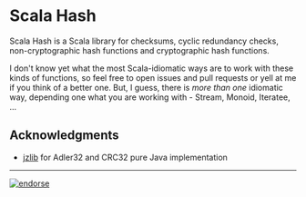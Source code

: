 Scala Hash
==========

Scala Hash is a Scala library for checksums, cyclic redundancy checks, non-cryptographic hash
functions and cryptographic hash functions.

I don't know yet what the most Scala-idiomatic ways are to work with these kinds of functions, so
feel free to open issues and pull requests or yell at me if you think of a better one. But, I guess,
there is *more than one* idiomatic way, depending one what you are working with - Stream, Monoid,
Iteratee, ...


Acknowledgments
---------------

- [jzlib](http://www.jcraft.com/jzlib/) for Adler32 and CRC32 pure Java implementation


---

[![endorse](http://api.coderwall.com/wookietreiber/endorsecount.png)](http://coderwall.com/wookietreiber)
